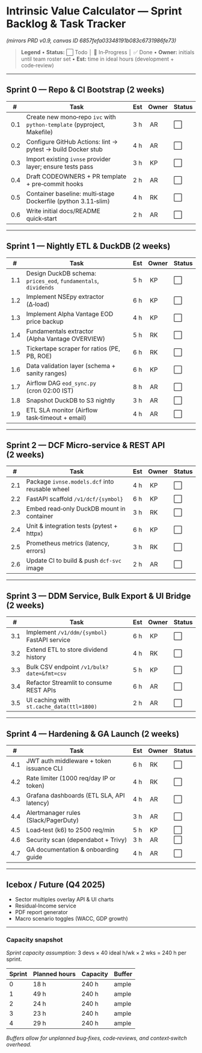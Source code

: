 # Intrinsic Value Calculator — Sprint Backlog & Task Tracker

*(mirrors PRD v0.9, canvas ID 6857fefa03348191b083c6731986fe73)*

> **Legend**
> • **Status:** ⬜ Todo │ 🔄 In‑Progress │ ✅ Done
> • **Owner:** initials until team roster set
> • **Est:** time in ideal hours (development + code‑review)

---

## Sprint 0 — Repo & CI Bootstrap (2 weeks)

| #    | Task                                                                    | Est | Owner | Status |
| ---- | ----------------------------------------------------------------------- | --- | ----- | ------ |
|  0.1 | Create new mono‑repo `ivc` with `python‑template` (pyproject, Makefile) | 3 h |  AR   | ⬜      |
|  0.2 | Configure GitHub Actions: lint → pytest → build Docker stub             | 4 h |  AR   | ⬜      |
|  0.3 | Import existing `ivnse` provider layer; ensure tests pass               | 3 h |  KP   | ⬜      |
|  0.4 | Draft CODEOWNERS + PR template + pre‑commit hooks                       | 2 h |  AR   | ⬜      |
|  0.5 | Container baseline: multi‑stage Dockerfile (python 3.11‑slim)           | 4 h |  RK   | ⬜      |
|  0.6 | Write initial docs/README quick‑start                                   | 2 h |  AR   | ⬜      |

---

## Sprint 1 — Nightly ETL & DuckDB (2 weeks)

| #    | Task                                                            | Est | Owner | Status |
| ---- | --------------------------------------------------------------- | --- | ----- | ------ |
|  1.1 | Design DuckDB schema: `prices_eod`, `fundamentals`, `dividends` | 5 h |  KP   | ⬜      |
|  1.2 | Implement NSEpy extractor (Δ‑load)                              | 6 h |  KP   | ⬜      |
|  1.3 | Implement Alpha Vantage EOD price backup                        | 4 h |  KP   | ⬜      |
|  1.4 | Fundamentals extractor (Alpha Vantage OVERVIEW)                 | 5 h |  RK   | ⬜      |
|  1.5 | Tickertape scraper for ratios (PE, PB, ROE)                     | 6 h |  RK   | ⬜      |
|  1.6 | Data validation layer (schema + sanity ranges)                  | 6 h |  KP   | ⬜      |
|  1.7 | Airflow DAG `eod_sync.py` (cron 02:00 IST)                      | 8 h |  AR   | ⬜      |
|  1.8 | Snapshot DuckDB to S3 nightly                                   | 3 h |  AR   | ⬜      |
|  1.9 | ETL SLA monitor (Airflow task‑timeout + email)                  | 4 h |  AR   | ⬜      |

---

## Sprint 2 — DCF Micro‑service & REST API (2 weeks)

| #    | Task                                           | Est | Owner | Status |
| ---- | ---------------------------------------------- | --- | ----- | ------ |
|  2.1 | Package `ivnse.models.dcf` into reusable wheel | 4 h |  KP   | ⬜      |
|  2.2 | FastAPI scaffold `/v1/dcf/{symbol}`            | 6 h |  KP   | ⬜      |
|  2.3 | Embed read‑only DuckDB mount in container      | 3 h |  RK   | ⬜      |
|  2.4 | Unit & integration tests (pytest + httpx)      | 6 h |  KP   | ⬜      |
|  2.5 | Prometheus metrics (latency, errors)           | 3 h |  RK   | ⬜      |
|  2.6 | Update CI to build & push `dcf-svc` image      | 2 h |  AR   | ⬜      |

---

## Sprint 3 — DDM Service, Bulk Export & UI Bridge (2 weeks)

| #    | Task                                         | Est | Owner | Status |
| ---- | -------------------------------------------- | --- | ----- | ------ |
|  3.1 | Implement `/v1/ddm/{symbol}` FastAPI service | 6 h |  KP   | ⬜      |
|  3.2 | Extend ETL to store dividend history         | 4 h |  RK   | ⬜      |
|  3.3 | Bulk CSV endpoint `/v1/bulk?date=&fmt=csv`   | 5 h |  KP   | ⬜      |
|  3.4 | Refactor Streamlit to consume REST APIs      | 6 h |  AR   | ⬜      |
|  3.5 | UI caching with `st.cache_data(ttl=1800)`    | 2 h |  AR   | ⬜      |

---

## Sprint 4 — Hardening & GA Launch (2 weeks)

| #    | Task                                      | Est | Owner | Status |
| ---- | ----------------------------------------- | --- | ----- | ------ |
|  4.1 | JWT auth middleware + token issuance CLI  | 6 h |  RK   | ⬜      |
|  4.2 | Rate limiter (1000 req/day IP or token)   | 4 h |  RK   | ⬜      |
|  4.3 | Grafana dashboards (ETL SLA, API latency) | 4 h |  AR   | ⬜      |
|  4.4 | Alertmanager rules (Slack/PagerDuty)      | 3 h |  AR   | ⬜      |
|  4.5 | Load‑test (k6) to 2500 req/min            | 5 h |  KP   | ⬜      |
|  4.6 | Security scan (dependabot + Trivy)        | 3 h |  AR   | ⬜      |
|  4.7 | GA documentation & onboarding guide       | 4 h |  AR   | ⬜      |

---

## Icebox / Future (Q4 2025)

* Sector multiples overlay API & UI charts
* Residual‑Income service
* PDF report generator
* Macro scenario toggles (WACC, GDP growth)

---

### Capacity snapshot

*Sprint capacity assumption:* 3 devs × 40 ideal h/wk × 2 wks = 240 h per sprint.

| Sprint | Planned hours | Capacity | Buffer |
| ------ | ------------- | -------- | ------ |
| 0      | 18 h          | 240 h    | ample  |
| 1      | 49 h          | 240 h    | ample  |
| 2      | 24 h          | 240 h    | ample  |
| 3      | 23 h          | 240 h    | ample  |
| 4      | 29 h          | 240 h    | ample  |

*Buffers allow for unplanned bug‑fixes, code‑reviews, and context‑switch overhead.*
